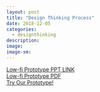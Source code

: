 ```yaml
---
layout: post
title: "Design Thinking Process"
date: 2018-12-05
categories:
  - designthinking
description:
image:
image-sm:
---
```

<a href="/6.Low-fi_Prototype.ppt.pptx">Low-fi Prototype PPT LINK </a> <br>
<a href="/6.Low-fi_Prototype.pdf.pdf">Low-fi Prototype PDF </a> <br>
<a href="/Low-fi_prototype.bmpr">Try Our Prototype!  </a>

